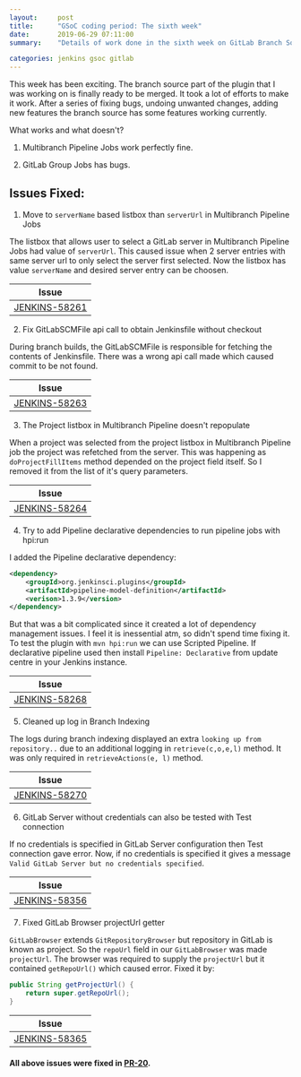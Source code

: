 ```yaml
---
layout:     post
title:      "GSoC coding period: The sixth week"
date:       2019-06-29 07:11:00
summary:    "Details of work done in the sixth week on GitLab Branch Source"

categories: jenkins gsoc gitlab
---
```


This week has been exciting. The branch source part of the plugin that I was working on is finally ready to be merged. It took a lot of efforts to make it work. After a series of fixing bugs, undoing unwanted changes, adding new features the branch source has some features working currently. 

What works and what doesn't?

1) Multibranch Pipeline Jobs work perfectly fine. 

2) GitLab Group Jobs has bugs.

## Issues Fixed:

1. Move to `serverName` based listbox than `serverUrl` in Multibranch Pipeline Jobs

The listbox that allows user to select a GitLab server in Multibranch Pipeline Jobs had value of `serverUrl`. This caused issue when 2 server entries with same server url to only select the server first selected. Now the listbox has value `serverName` and desired server entry can be choosen.

|  Issue 	| 
|---	    |
|[JENKINS-58261](https://issues.jenkins-ci.org/browse/JENKINS-58261) | 

2. Fix GitLabSCMFile api call to obtain Jenkinsfile without checkout

During branch builds, the GitLabSCMFile is responsible for fetching the contents of Jenkinsfile. There was a wrong api call made which caused commit to be not found.

|  Issue 	| 
|---	    |
|[JENKINS-58263](https://issues.jenkins-ci.org/browse/JENKINS-58263) | 

3. The Project listbox in Multibranch Pipeline doesn't repopulate

When a project was selected from the project listbox in Multibranch Pipeline job the project was refetched from the server. This was happening as `doProjectFillItems` method depended on the project field itself. So I removed it from the list of it's query parameters.

|  Issue 	| 
|---	    |
|[JENKINS-58264](https://issues.jenkins-ci.org/browse/JENKINS-58264) | 

4. Try to add Pipeline declarative dependencies to run pipeline jobs with hpi:run

I added the Pipeline declarative dependency:

```xml
<dependency>
    <groupId>org.jenkinsci.plugins</groupId>
    <artifactId>pipeline-model-definition</artifactId>
    <verison>1.3.9</version>
</dependency>
```

But that was a bit complicated since it created a lot of dependency management issues. I feel it is inessential atm, so didn't spend time fixing it. To test the plugin with `mvn hpi:run` we can use Scripted Pipeline. If declarative pipeline used then install `Pipeline: Declarative` from update centre in your Jenkins instance.

|  Issue 	| 
|---	    |
|[JENKINS-58268](https://issues.jenkins-ci.org/browse/JENKINS-58268) | 

5. Cleaned up log in Branch Indexing

The logs during branch indexing displayed an extra `looking up from repository..` due to an additional logging in `retrieve(c,o,e,l)` method. It was only required in `retrieveActions(e, l)` method.

|  Issue 	| 
|---	    |
|[JENKINS-58270](https://issues.jenkins-ci.org/browse/JENKINS-58270) | 

6. GitLab Server without credentials can also be tested with Test connection

If no credentials is specified in GitLab Server configuration then Test connection gave error. Now, if no credentials is specified it gives a message `Valid GitLab Server but no credentials specified`.


|  Issue 	| 
|---	    |
|[JENKINS-58356](https://issues.jenkins-ci.org/browse/JENKINS-58356) |

7. Fixed GitLab Browser projectUrl getter

`GitLabBrowser` extends `GitRepositoryBrowser` but repository in GitLab is known as project. So the `repoUrl` field in our `GitLabBrowser` was made `projectUrl`. The browser was required to supply the `projectUrl` but it contained `getRepoUrl()` which caused error. Fixed it by:

```java
public String getProjectUrl() {
    return super.getRepoUrl();
}
```

|  Issue 	| 
|---	    |
|[JENKINS-58365](https://issues.jenkins-ci.org/browse/JENKINS-58365) | 

#### All above issues were fixed in [PR-20](https://github.com/baymac/gitlab-branch-source-plugin/pull/20).